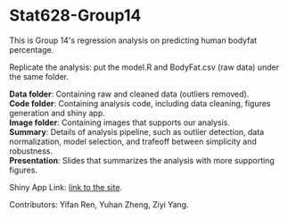 # Stat628-Group14

This is Group 14's regression analysis on predicting human bodyfat percentage. <br />

Replicate the analysis: put the model.R and BodyFat.csv (raw data) under the same folder. 

**Data folder**: Containing raw and cleaned data (outliers removed).<br />
**Code folder**: Containing analysis code, including data cleaning, figures generation and shiny app.<br />
**Image folder**: Containing images that supports our analysis.<br />
**Summary**: Details of analysis pipeline, such as outlier detection, data normalization, model selection, and trafeoff between simplicity and robustness.<br />
**Presentation**: Slides that summarizes the analysis with more supporting figures.<br />

Shiny App Link: <a href="https://u2te5e-yifan-ren.shinyapps.io/STAT628Group14/" target="_blank">link to the site</a>.

Contributors: Yifan Ren, Yuhan Zheng, Ziyi Yang.
